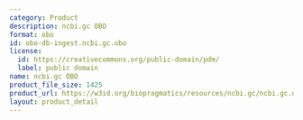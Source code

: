 ```yaml
---
category: Product
description: ncbi.gc OBO
format: obo
id: obo-db-ingest.ncbi.gc.obo
license:
  id: https://creativecommons.org/public-domain/pdm/
  label: public domain
name: ncbi.gc OBO
product_file_size: 1425
product_url: https://w3id.org/biopragmatics/resources/ncbi.gc/ncbi.gc.obo
layout: product_detail
---
```

